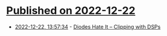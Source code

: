 # [Published on 2022-12-22](index.md)

* [2022-12-22, 13:57:34](https://news.ycombinator.com/item?id=34093245) - [Diodes Hate It – Clipping with DSPs](https://straighttoground.com/2022/12/22/diodes-hate-it-clipping-with-dsps/)
